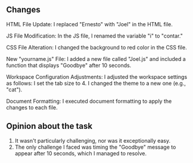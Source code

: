 ##  Changes 
HTML File Update: I replaced "Ernesto" with "Joel" in the HTML file.

JS File Modification: In the JS file, I renamed the variable "i" to "contar."

CSS File Alteration: I changed the background to red color in the CSS file.

New "yourname.js" File: I added a new file called "Joel.js" and included a function that displays "Goodbye" after 10 seconds.

Workspace Configuration Adjustments: I adjusted the workspace settings as follows:
I set the tab size to 4.
I changed the theme to a new one (e.g., "cat").

Document Formatting: I executed document formatting to apply the changes to each file.

## Opinion about the task
1. It wasn't particularly challenging, nor was it exceptionally easy.
2. The only challenge I faced was timing the "Goodbye" message to appear after 10 seconds, which I managed to resolve.
